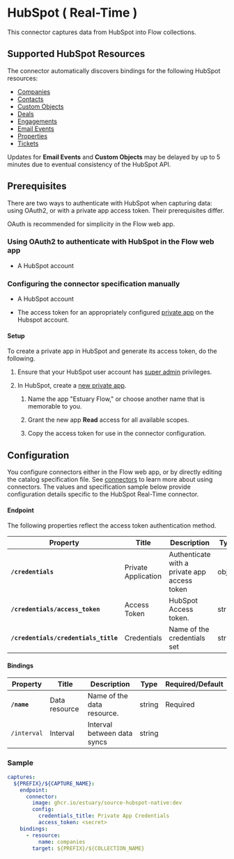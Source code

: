 # HubSpot ( Real-Time )

This connector captures data from HubSpot into Flow collections.

## Supported HubSpot Resources

The connector automatically discovers bindings for the following HubSpot resources:

* [Companies](https://developers.hubspot.com/docs/api/crm/companies)
* [Contacts](https://developers.hubspot.com/docs/api/crm/contacts)
* [Custom Objects](https://developers.hubspot.com/docs/api/crm/crm-custom-objects)
* [Deals](https://developers.hubspot.com/docs/api/crm/deals)
* [Engagements](https://developers.hubspot.com/docs/api/crm/engagements)
* [Email Events](https://developers.hubspot.com/docs/methods/email/get_events)
* [Properties](https://developers.hubspot.com/docs/api/crm/properties)
* [Tickets](https://developers.hubspot.com/docs/api/crm/tickets)

Updates for **Email Events** and **Custom Objects** may be delayed by up to 5 minutes due to
eventual consistency of the HubSpot API.

## Prerequisites

There are two ways to authenticate with HubSpot when capturing data: using OAuth2, or with a private app access token.
Their prerequisites differ.

OAuth is recommended for simplicity in the Flow web app.

### Using OAuth2 to authenticate with HubSpot in the Flow web app

* A HubSpot account

### Configuring the connector specification manually

* A HubSpot account

* The access token for an appropriately configured [private app](https://developers.hubspot.com/docs/api/private-apps) on the Hubspot account.

#### Setup

To create a private app in HubSpot and generate its access token, do the following.

1. Ensure that your HubSpot user account has [super admin](https://knowledge.hubspot.com/settings/hubspot-user-permissions-guide#super-admin) privileges.

2. In HubSpot, create a [new private app](https://developers.hubspot.com/docs/api/private-apps#create-a-private-app).

   1. Name the app "Estuary Flow," or choose another name that is memorable to you.

   2. Grant the new app **Read** access for all available scopes.

   3. Copy the access token for use in the connector configuration.

## Configuration

You configure connectors either in the Flow web app, or by directly editing the catalog specification file.
See [connectors](../../../concepts/connectors.md#using-connectors) to learn more about using connectors. The values and specification sample below provide configuration details specific to the HubSpot Real-Time connector.

#### Endpoint

The following properties reflect the access token authentication method.

| Property | Title | Description | Type | Required/Default |
|---|---|---|---|---|
| **`/credentials`** | Private Application | Authenticate with a private app access token | object | Required |
| **`/credentials/access_token`** | Access Token | HubSpot Access token. | string | Required |
| **`/credentials/credentials_title`** | Credentials | Name of the credentials set | string | Required, `"Private App Credentials"` |

#### Bindings

| Property | Title | Description | Type | Required/Default |
|---|---|---|---|---|
| **`/name`** | Data resource | Name of the data resource. | string | Required |
| `/interval` | Interval | Interval between data syncs | string |          |

### Sample

```yaml
captures:
  ${PREFIX}/${CAPTURE_NAME}:
    endpoint:
      connector:
        image: ghcr.io/estuary/source-hubspot-native:dev
        config:
          credentials_title: Private App Credentials
          access_token: <secret>
    bindings:
      - resource:
          name: companies
        target: ${PREFIX}/${COLLECTION_NAME}
```